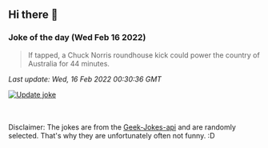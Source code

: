 ## Hi there 👋

### Joke of the day (Wed Feb 16 2022)
<!-- joke -->
>If tapped, a Chuck Norris roundhouse kick could power the country of Australia for 44 minutes.
<!-- /joke -->

*Last update: Wed, 16 Feb 2022 00:30:36 GMT*

[![Update joke](https://github.com/nclskfm/nclskfm/actions/workflows/joke.yml/badge.svg)](https://github.com/nclskfm/nclskfm/actions/workflows/joke.yml)

<br><br>
Disclaimer: The jokes are from the [Geek-Jokes-api](https://github.com/sameerkumar18/geek-joke-api) and are randomly selected. That's why they are unfortunately often not funny. :D
